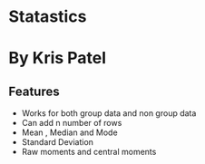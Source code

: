 # Statastics

# By Kris Patel

## Features

- Works for both group data and non group data
- Can add n number of rows
- Mean , Median and Mode
- Standard Deviation
- Raw moments and central moments
